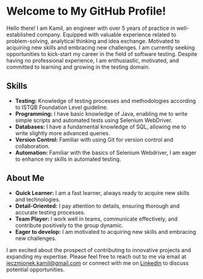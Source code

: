 # Welcome to My GitHub Profile!

Hello there! I am Kamil, an engineer with over 5 years of practice in well-established company. Equipped with valuable experience related to problem-solving, analytical thinking and idea exchange. Motivated to acquiring new skills and embracing new challenges. I am currently seeking opportunities to kick-start my career in the field of software testing. Despite having no professional experience, I am enthusiastic, motivated, and committed to learning and growing in the testing domain.

## Skills
- **Testing:** Knowledge of testing processes and methodologies according to ISTQB Foundation Level guideline.
- **Programming:** I have basic knowledge of Java, enabling me to write simple scripts and automated tests using Selenium WebDriver.
- **Databases:** I have a fundamental knowledge of SQL, allowing me to write slightly more advanced queries. 
- **Version Control:** Familiar with using Git for version control and collaboration.
- **Automation:** Familiar with the basics of Selenium Webdriver, I am eager to enhance my skills in automated testing.

## About Me

- **Quick Learner:** I am a fast learner, always ready to acquire new skills and technologies.
- **Detail-Oriented:** I pay attention to details, ensuring thorough and accurate testing processes.
- **Team Player:** I work well in teams, communicate effectively, and contribute positively to the group dynamic.
- **Eager to develop:** I am motivated to acquiring new skills and embracing new challenges.

I am excited about the prospect of contributing to innovative projects and expanding my expertise. Please feel free to reach out to me via email at jeczmionek.kamil@gmail.com or connect with me on [LinkedIn](https://www.linkedin.com/in/kamil-jeczmionek/) to discuss potential opportunities.

